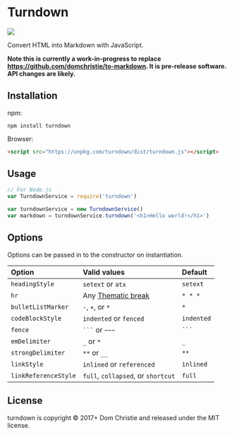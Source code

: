 # Turndown

![](https://api.travis-ci.org/domchristie/turndown.svg)

Convert HTML into Markdown with JavaScript.

**Note this is currently a work-in-progress to replace https://github.com/domchristie/to-markdown. It is pre-release software. API changes are likely.**

## Installation

npm:

```
npm install turndown
```

Browser:

```html
<script src="https://unpkg.com/turndown/dist/turndown.js"></script>
```

## Usage

```js
// For Node.js
var TurndownService = require('turndown')

var turndownService = new TurndownService()
var markdown = turndownService.turndown('<h1>Hello world!</h1>')
```

## Options

Options can be passed in to the constructor on instantiation.

| Option                | Valid values  | Default |
| :-------------------- | :------------ | :------ |
| `headingStyle`        | `setext` or `atx` | `setext`  |
| `hr`                  | Any [Thematic break](http://spec.commonmark.org/0.27/#thematic-breaks) | `* * *` |
| `bulletListMarker`    | `-`, `+`, or `*` | `*` |
| `codeBlockStyle`      | `indented` or `fenced` | `indented` |
| `fence`               | <code>```</code> or `~~~` | <code>```</code> |
| `emDelimiter`         | `_` or `*` | `_` |
| `strongDelimiter`     | `**` or `__` | `**` |
| `linkStyle`           | `inlined` or `referenced` | `inlined` |
| `linkReferenceStyle`  | `full`, `collapsed`, or `shortcut` | `full` |

## License

turndown is copyright © 2017+ Dom Christie and released under the MIT license.
